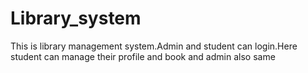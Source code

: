 # Library_system
This is library management system.Admin and student can login.Here student can manage their profile and book and admin also same
